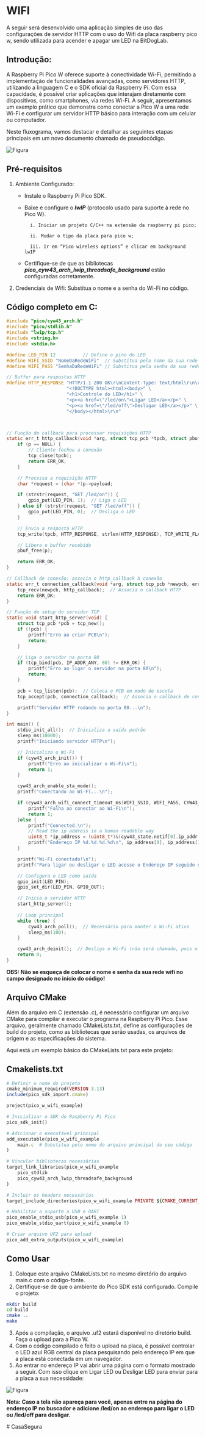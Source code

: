 # WIFI

A seguir será desenvolvido uma aplicação simples de uso das configurações de servidor HTTP com o uso do Wifi da placa raspberry pico w, sendo utilizada para acender e apagar um LED na BitDogLab.

## Introdução:

A Raspberry Pi Pico W oferece suporte à conectividade Wi-Fi, permitindo a implementação de funcionalidades avançadas, como servidores HTTP, utilizando a linguagem C e o SDK oficial da Raspberry Pi. Com essa capacidade, é possível criar aplicações que interajam diretamente com dispositivos, como smartphones, via redes Wi-Fi. A seguir, apresentamos um exemplo prático que demonstra como conectar a Pico W a uma rede Wi-Fi e configurar um servidor HTTP básico para interação com um celular ou computador.


Neste fluxograma, vamos destacar e detalhar as seguintes etapas principais em um novo documento chamado de pseudocódigo. 

![Figura](images/fluxograma_wifi_led.png)  


## Pré-requisitos

1. Ambiente Configurado:
    * Instale o Raspberry Pi Pico SDK.
    * Baixe e configure o ***lwIP*** (protocolo usado para suporte à rede no Pico W).

            i. Iniciar um projeto C/C++ na extensão da raspberry pi pico;

            ii. Mudar o tipo da placa para pico w;

            iii. Ir em “Pico wireless options” e clicar em background lwIP

    * Certifique-se de que as bibliotecas ***pico_cyw43_arch_lwip_threadsafe_background*** estão configuradas corretamente.

2. Credenciais de Wifi: Substitua o nome e a senha do Wi-Fi no código.

## Código completo em C:

```c
#include "pico/cyw43_arch.h"
#include "pico/stdlib.h"
#include "lwip/tcp.h"
#include <string.h>
#include <stdio.h>

#define LED_PIN 12          // Define o pino do LED
#define WIFI_SSID "NomeDaRedeWiFi"  // Substitua pelo nome da sua rede Wi-Fi
#define WIFI_PASS "SenhaDaRedeWiFi" // Substitua pela senha da sua rede Wi-Fi

// Buffer para respostas HTTP
#define HTTP_RESPONSE "HTTP/1.1 200 OK\r\nContent-Type: text/html\r\n\r\n" \
                      "<!DOCTYPE html><html><body>" \
                      "<h1>Controle do LED</h1>" \
                      "<p><a href=\"/led/on\">Ligar LED</a></p>" \
                      "<p><a href=\"/led/off\">Desligar LED</a></p>" \
                      "</body></html>\r\n"



// Função de callback para processar requisições HTTP
static err_t http_callback(void *arg, struct tcp_pcb *tpcb, struct pbuf *p, err_t err) {
    if (p == NULL) {
        // Cliente fechou a conexão
        tcp_close(tpcb);
        return ERR_OK;
    }

    // Processa a requisição HTTP
    char *request = (char *)p->payload;

    if (strstr(request, "GET /led/on")) {
        gpio_put(LED_PIN, 1);  // Liga o LED
    } else if (strstr(request, "GET /led/off")) {
        gpio_put(LED_PIN, 0);  // Desliga o LED
    }

    // Envia a resposta HTTP
    tcp_write(tpcb, HTTP_RESPONSE, strlen(HTTP_RESPONSE), TCP_WRITE_FLAG_COPY);

    // Libera o buffer recebido
    pbuf_free(p);

    return ERR_OK;
}

// Callback de conexão: associa o http_callback à conexão
static err_t connection_callback(void *arg, struct tcp_pcb *newpcb, err_t err) {
    tcp_recv(newpcb, http_callback);  // Associa o callback HTTP
    return ERR_OK;
}

// Função de setup do servidor TCP
static void start_http_server(void) {
    struct tcp_pcb *pcb = tcp_new();
    if (!pcb) {
        printf("Erro ao criar PCB\n");
        return;
    }

    // Liga o servidor na porta 80
    if (tcp_bind(pcb, IP_ADDR_ANY, 80) != ERR_OK) {
        printf("Erro ao ligar o servidor na porta 80\n");
        return;
    }

    pcb = tcp_listen(pcb);  // Coloca o PCB em modo de escuta
    tcp_accept(pcb, connection_callback);  // Associa o callback de conexão

    printf("Servidor HTTP rodando na porta 80...\n");
}

int main() {
    stdio_init_all();  // Inicializa a saída padrão
    sleep_ms(10000);
    printf("Iniciando servidor HTTP\n");

    // Inicializa o Wi-Fi
    if (cyw43_arch_init()) {
        printf("Erro ao inicializar o Wi-Fi\n");
        return 1;
    }

    cyw43_arch_enable_sta_mode();
    printf("Conectando ao Wi-Fi...\n");

    if (cyw43_arch_wifi_connect_timeout_ms(WIFI_SSID, WIFI_PASS, CYW43_AUTH_WPA2_AES_PSK, 10000)) {
        printf("Falha ao conectar ao Wi-Fi\n");
        return 1;
    }else {
        printf("Connected.\n");
        // Read the ip address in a human readable way
        uint8_t *ip_address = (uint8_t*)&(cyw43_state.netif[0].ip_addr.addr);
        printf("Endereço IP %d.%d.%d.%d\n", ip_address[0], ip_address[1], ip_address[2], ip_address[3]);
    }

    printf("Wi-Fi conectado!\n");
    printf("Para ligar ou desligar o LED acesse o Endereço IP seguido de /led/on ou /led/off\n");

    // Configura o LED como saída
    gpio_init(LED_PIN);
    gpio_set_dir(LED_PIN, GPIO_OUT);

    // Inicia o servidor HTTP
    start_http_server();
    
    // Loop principal
    while (true) {
        cyw43_arch_poll();  // Necessário para manter o Wi-Fi ativo
        sleep_ms(100);
    }

    cyw43_arch_deinit();  // Desliga o Wi-Fi (não será chamado, pois o loop é infinito)
    return 0;
}
```

**OBS: Não se esqueça de colocar o nome e senha da sua rede wifi no campo designado no início do código!**

## Arquivo CMake
Além do arquivo em C (extensão .c), é necessário configurar um arquivo CMake para compilar e executar o programa na Raspberry Pi Pico. Esse arquivo, geralmente chamado CMakeLists.txt, define as configurações de build do projeto, como as bibliotecas que serão usadas, os arquivos de origem e as especificações do sistema.

Aqui está um exemplo básico do CMakeLists.txt para este projeto:

## Cmakelists.txt
```Ruby
# Definir o nome do projeto
cmake_minimum_required(VERSION 3.13)
include(pico_sdk_import.cmake)

project(pico_w_wifi_example)

# Inicializar o SDK do Raspberry Pi Pico
pico_sdk_init()

# Adicionar o executável principal
add_executable(pico_w_wifi_example
    main.c  # Substitua pelo nome do arquivo principal do seu código
)

# Vincular bibliotecas necessárias
target_link_libraries(pico_w_wifi_example
    pico_stdlib
    pico_cyw43_arch_lwip_threadsafe_background
)

# Incluir os headers necessários
target_include_directories(pico_w_wifi_example PRIVATE ${CMAKE_CURRENT_LIST_DIR})

# Habilitar o suporte a USB e UART
pico_enable_stdio_usb(pico_w_wifi_example 1)
pico_enable_stdio_uart(pico_w_wifi_example 0)

# Criar arquivo UF2 para upload
pico_add_extra_outputs(pico_w_wifi_example)
```

## Como Usar

1. Coloque este arquivo CMakeLists.txt no mesmo diretório do arquivo main.c com o código-fonte.
2. Certifique-se de que o ambiente do Pico SDK está configurado.
Compile o projeto:
```bash
mkdir build
cd build
cmake ..
make
```

3. Após a compilação, o arquivo .uf2 estará disponível no diretório build. Faça o upload para a Pico W.
4. Com o código compilado e feito o upload na placa, é possível controlar o LED azul RGB central da placa pesquisando pelo endereço IP em que a placa está conectada em um navegador.
5. Ao entrar no endereço IP vai abrir uma página com o formato mostrado a seguir. Com isso clique em Ligar LED ou Desligar LED para enviar para a placa a sua necessidade:

![Figura](images/print_tela_wifi_http.png) 

**Nota: Caso a tela não apareça para você, apenas entre na página do endereço IP no buscador e adicione /led/on ao endereço para ligar o LED ou /led/off para desligar.**




#   C a s a S e g u r a  
 